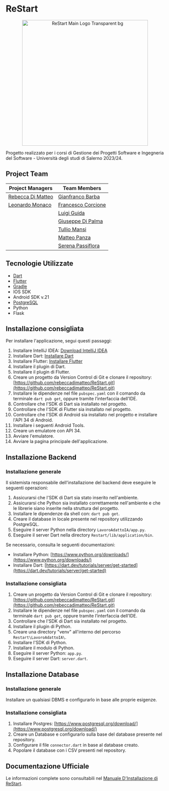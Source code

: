 # ReStart

<p align="center">
  <img alt="ReStart Main Logo Transparent bg" width="400" src="https://github.com/rebeccadimatteo/ReStart/assets/64544645/8bee9518-6866-4d6a-8ad6-b99721f4a027">
</p>

Progetto realizzato per i corsi di Gestione dei Progetti Software e Ingegneria del Software - Università degli studi di Salerno 2023/24.

## Project Team

| Project Managers                                   | Team Members                                      |
|----------------------------------------------------|---------------------------------------------------|
| [Rebecca Di Matteo](https://github.com/rebeccadimatteo) | [Gianfranco Barba](https://github.com/gianfrancobarba) |
| [Leonardo Monaco](https://github.com/lnrdmnc)       | [Francesco Corcione](https://github.com/FCorcione02)   |
|                                                    | [Luigi Guida](https://github.com/Fxller)              |
|                                                    | [Giuseppe Di Palma](https://github.com/SeaEris)        |
|                                                    | [Tullio Mansi](https://github.com/Mall1o)             |
|                                                    | [Matteo Panza](https://github.com/matpan23)           |
|                                                    | [Serena Passiflora](https://github.com/Sere6899)      |

## Tecnologie Utilizzate

- [Dart](https://docs.flutter.dev/)
- [Flutter](https://docs.flutter.dev/)
- [Gradle](https://gradle.org/)
- IOS SDK
- Android SDK v.21
- [PostgreSQL](https://www.postgresql.org/docs/)
- Python
- Flask

## Installazione consigliata

Per installare l'applicazione, segui questi passaggi:

1. Installare IntelliJ IDEA: [Download IntelliJ IDEA](https://www.jetbrains.com/idea/download/?section=windows)
2. Installare Dart: [Installare Dart](https://dart.dev/get-dart)
3. Installare Flutter: [Installare Flutter](https://docs.flutter.dev/get-started/install)
4. Installare il plugin di Dart.
5. Installare il plugin di Flutter.
6. Creare un progetto da Version Control di Git e clonare il repository: [https://github.com/rebeccadimatteo/ReStart.git](https://github.com/rebeccadimatteo/ReStart.git)
7. Installare le dipendenze nel file `pubspec.yaml` con il comando da terminale `dart pub get`, oppure tramite l’interfaccia dell’IDE.
8. Controllare che l'SDK di Dart sia installato nel progetto.
9. Controllare che l'SDK di Flutter sia installato nel progetto.
10. Controllare che l'SDK di Android sia installato nel progetto e installare l'API 34 di Android.
11. Installare i seguenti Android Tools.
12. Creare un emulatore con API 34.
13. Avviare l'emulatore.
14. Avviare la pagina principale dell'applicazione.

## Installazione Backend

### Installazione generale

Il sistemista responsabile dell'installazione del backend deve eseguire le seguenti operazioni:

1. Assicurarsi che l'SDK di Dart sia stato inserito nell'ambiente.
2. Assicurarsi che Python sia installato correttamente nell'ambiente e che le librerie siano inserite nella struttura del progetto.
3. Installare le dipendenze da shell con: `dart pub get`.
4. Creare il database in locale presente nel repository utilizzando PostgreSQL.
5. Eseguire il server Python nella directory `LavoroAdattoIA/app.py`.
6. Eseguire il server Dart nella directory `Restart/lib/application/bin`.

Se necessario, consulta le seguenti documentazioni:
- Installare Python: [https://www.python.org/downloads/](https://www.python.org/downloads/)
- Installare Dart: [https://dart.dev/tutorials/server/get-started](https://dart.dev/tutorials/server/get-started)

### Installazione consigliata

1. Creare un progetto da Version Control di Git e clonare il repository: [https://github.com/rebeccadimatteo/ReStart.git](https://github.com/rebeccadimatteo/ReStart.git)
2. Installare le dipendenze nel file `pubspec.yaml` con il comando da terminale `dart pub get`, oppure tramite l’interfaccia dell’IDE.
3. Controllare che l'SDK di Dart sia installato nel progetto.
4. Installare il plugin di Python.
5. Creare una directory "venv" all'interno del percorso `Restart\LavoroAdattoIA\`.
6. Installare l'SDK di Python.
7. Installare il modulo di Python.
8. Eseguire il server Python: `app.py`.
9. Eseguire il server Dart: `server.dart`.

## Installazione Database

### Installazione generale

Installare un qualsiasi DBMS e configurarlo in base alle proprie esigenze.

### Installazione consigliata

1. Installare Postgres: [https://www.postgresql.org/download/](https://www.postgresql.org/download/)
2. Creare un Database e configurarlo sulla base del database presente nel repository.
3. Configurare il file `connector.dart` in base al database creato.
4. Popolare il database con i CSV presenti nel repository.

## Documentazione Ufficiale

Le informazioni complete sono consultabili nel [Manuale D'Installazione di ReStart](link_al_manuale_d_installazione).
